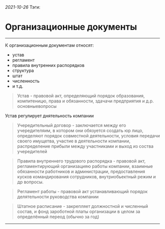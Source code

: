 *2021-10-26*
Тэги: 
# Организационные документы
---

К организационным документам относят:
- устав
- регламент
- правила внутренних распорядков
- структура
- штат
- численность
- и т.д.

>Устав - правовой акт, определяющий порядок образования, компитеницю, права и обязанности, здачачи предприятия и д.р. основныевопросы

Устав регулирует днятельность компании

>Учередительный договор - заключается между его учередителяим, в котором они обязуется создать юр лицо, определяют порядок совместной деятельности, условия передачи своего имущетва, участие в деятельности компании, распределение прибыли между участниками и выход из соства учередителей

>Правила внутреннего трудового распорядка - правовой акт, регламентирующий организацияю работы компании, взаимные обязанности работников и администрации, предоставления кусков командирования сотрудников, внутриобьектный режим и др вопросы.

>Регламент работы - правовой акт устанавливающий порядок делятельности руководства компании 

>Штатное расписание - закрепляет должностной и численный состав, и фонд зароботной платы организации в целом за определённый переод (обычно за год)

---
